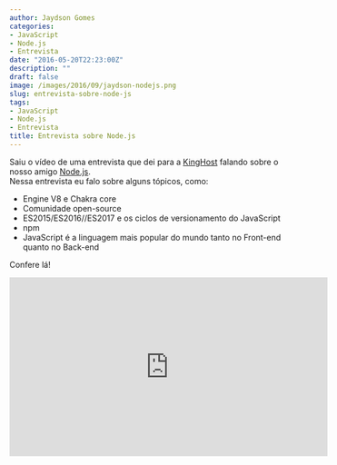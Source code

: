 ```yaml
---
author: Jaydson Gomes
categories:
- JavaScript
- Node.js
- Entrevista
date: "2016-05-20T22:23:00Z"
description: ""
draft: false
image: /images/2016/09/jaydson-nodejs.png
slug: entrevista-sobre-node-js
tags:
- JavaScript
- Node.js
- Entrevista
title: Entrevista sobre Node.js
---
```


Saiu o vídeo de uma entrevista que dei para a [KingHost](http://www.kinghost.com.br/) falando sobre o nosso amigo [Node.js](https://nodejs.org).  
Nessa entrevista eu falo sobre alguns tópicos, como:  

- Engine V8 e Chakra core
- Comunidade open-source
- ES2015/ES2016//ES2017 e os ciclos de versionamento do JavaScript
- npm
- JavaScript é a linguagem mais popular do mundo tanto no Front-end quanto no Back-end  

Confere lá!

<iframe width="560" height="315" src="https://www.youtube.com/embed/g7ycpKmEHoM" frameborder="0" allowfullscreen></iframe>